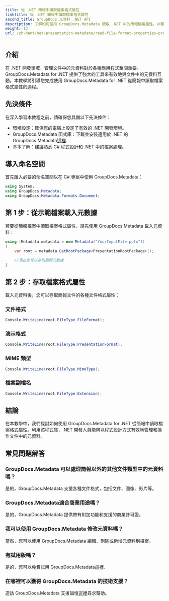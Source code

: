 ```yaml
---
title: 從 .NET 簡報中讀取檔案格式屬性
linktitle: 從 .NET 簡報中讀取檔案格式屬性
second_title: GroupDocs.元資料 .NET API
description: 了解如何使用 GroupDocs.Metadata 讀取 .NET 中的簡報檔案屬性。以程式設計方式存取文件格式詳細資訊。
weight: 13
url: /zh-hant/net/presentation-metadata/read-file-format-properties-presentations/
---
```

## 介紹
在 .NET 開發領域，管理文件中的元資料對於各種應用程式至關重要。 GroupDocs.Metadata for .NET 提供了強大的工具來有效地與文件中的元資料互動。本教學將引導您完成使用 GroupDocs.Metadata for .NET 從簡報中讀取檔案格式屬性的過程。
## 先決條件
在深入學習本教程之前，請確保您具備以下先決條件：
- 環境設定：確保您的電腦上設定了有效的 .NET 開發環境。
-  GroupDocs.Metadata 函式庫：下載並安裝適用於 .NET 的 GroupDocs.Metadata[這裡](https://releases.groupdocs.com/metadata/net/).
- 基本了解：建議熟悉 C# 程式設計和 .NET 中的檔案處理。

## 導入命名空間
首先匯入必要的命名空間以在 C# 專案中使用 GroupDocs.Metadata：
```csharp
using System;
using GroupDocs.Metadata;
using GroupDocs.Metadata.Formats.Document;
```
## 第 1 步：從示範檔案載入元數據
若要從簡報檔案中讀取檔案格式屬性，請先使用 GroupDocs.Metadata 載入元資料：
```csharp
using (Metadata metadata = new Metadata("YourInputFile.pptx"))
{
    var root = metadata.GetRootPackage<PresentationRootPackage>();
    
    //現在您可以存取簡報元數據
}
```
## 第 2 步：存取檔案格式屬性
載入元資料後，您可以存取簡報文件的各種文件格式屬性：
### 文件格式
```csharp
Console.WriteLine(root.FileType.FileFormat);
```
### 演示格式
```csharp
Console.WriteLine(root.FileType.PresentationFormat);
```
### MIME 類型
```csharp
Console.WriteLine(root.FileType.MimeType);
```
### 檔案副檔名
```csharp
Console.WriteLine(root.FileType.Extension);
```

## 結論
在本教學中，我們探討如何使用 GroupDocs.Metadata for .NET 從簡報中讀取檔案格式屬性。利用該程式庫，.NET 開發人員能夠以程式設計方式有效地管理和操作文件中的元資料。

## 常見問題解答
### GroupDocs.Metadata 可以處理簡報以外的其他文件類型中的元資料嗎？
是的，GroupDocs.Metadata 支援各種文件格式，包括文件、圖像、影片等。
### GroupDocs.Metadata適合商業用途嗎？
是的，GroupDocs.Metadata 提供帶有附加功能和支援的商業許可證。
### 我可以使用 GroupDocs.Metadata 修改元資料嗎？
當然，您可以使用 GroupDocs.Metadata 編輯、刪除或新增元資料到檔案。
### 有試用版嗎？
是的，您可以免費試用 GroupDocs.Metadata[這裡](https://releases.groupdocs.com/).
### 在哪裡可以獲得 GroupDocs.Metadata 的技術支援？
造訪 GroupDocs.Metadata 支援論壇[這裡](https://forum.groupdocs.com/c/metadata/14)尋求幫助。